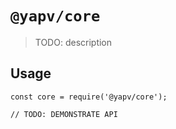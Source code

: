 # `@yapv/core`

> TODO: description

## Usage

```
const core = require('@yapv/core');

// TODO: DEMONSTRATE API
```
